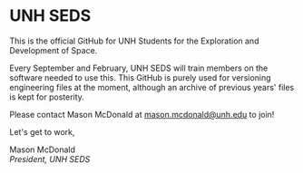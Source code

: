 # UNH SEDS

This is the official GitHub for UNH Students for the Exploration and Development of Space. 

Every September and February, UNH SEDS will train members on the software needed to use this. 
This GitHub is purely used for versioning engineering files at the moment, although an archive
of previous years' files is kept for posterity.

Please contact Mason McDonald at mason.mcdonald@unh.edu to join! 

Let's get to work,

Mason McDonald
<br>
*President, UNH SEDS*
